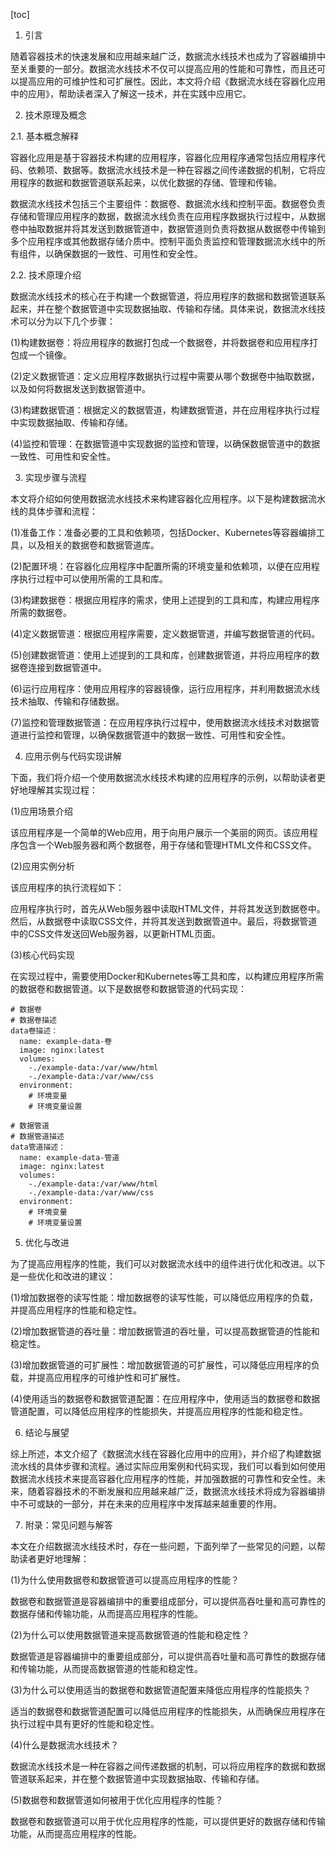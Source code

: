
[toc]                    
                
                
1. 引言

随着容器技术的快速发展和应用越来越广泛，数据流水线技术也成为了容器编排中至关重要的一部分。数据流水线技术不仅可以提高应用的性能和可靠性，而且还可以提高应用的可维护性和可扩展性。因此，本文将介绍《数据流水线在容器化应用中的应用》，帮助读者深入了解这一技术，并在实践中应用它。

2. 技术原理及概念

2.1. 基本概念解释

容器化应用是基于容器技术构建的应用程序，容器化应用程序通常包括应用程序代码、依赖项、数据等。数据流水线技术是一种在容器之间传递数据的机制，它将应用程序的数据和数据管道联系起来，以优化数据的存储、管理和传输。

数据流水线技术包括三个主要组件：数据卷、数据流水线和控制平面。数据卷负责存储和管理应用程序的数据，数据流水线负责在应用程序数据执行过程中，从数据卷中抽取数据并将其发送到数据管道中，数据管道则负责将数据从数据卷中传输到多个应用程序或其他数据存储介质中。控制平面负责监控和管理数据流水线中的所有组件，以确保数据的一致性、可用性和安全性。

2.2. 技术原理介绍

数据流水线技术的核心在于构建一个数据管道，将应用程序的数据和数据管道联系起来，并在整个数据管道中实现数据抽取、传输和存储。具体来说，数据流水线技术可以分为以下几个步骤：

(1)构建数据卷：将应用程序的数据打包成一个数据卷，并将数据卷和应用程序打包成一个镜像。

(2)定义数据管道：定义应用程序数据执行过程中需要从哪个数据卷中抽取数据，以及如何将数据发送到数据管道中。

(3)构建数据管道：根据定义的数据管道，构建数据管道，并在应用程序执行过程中实现数据抽取、传输和存储。

(4)监控和管理：在数据管道中实现数据的监控和管理，以确保数据管道中的数据一致性、可用性和安全性。

3. 实现步骤与流程

本文将介绍如何使用数据流水线技术来构建容器化应用程序。以下是构建数据流水线的具体步骤和流程：

(1)准备工作：准备必要的工具和依赖项，包括Docker、Kubernetes等容器编排工具，以及相关的数据卷和数据管道库。

(2)配置环境：在容器化应用程序中配置所需的环境变量和依赖项，以便在应用程序执行过程中可以使用所需的工具和库。

(3)构建数据卷：根据应用程序的需求，使用上述提到的工具和库，构建应用程序所需的数据卷。

(4)定义数据管道：根据应用程序需要，定义数据管道，并编写数据管道的代码。

(5)创建数据管道：使用上述提到的工具和库，创建数据管道，并将应用程序的数据卷连接到数据管道中。

(6)运行应用程序：使用应用程序的容器镜像，运行应用程序，并利用数据流水线技术抽取、传输和存储数据。

(7)监控和管理数据管道：在应用程序执行过程中，使用数据流水线技术对数据管道进行监控和管理，以确保数据管道中的数据一致性、可用性和安全性。

4. 应用示例与代码实现讲解

下面，我们将介绍一个使用数据流水线技术构建的应用程序的示例，以帮助读者更好地理解其实现过程：

(1)应用场景介绍

该应用程序是一个简单的Web应用，用于向用户展示一个美丽的网页。该应用程序包含一个Web服务器和两个数据卷，用于存储和管理HTML文件和CSS文件。

(2)应用实例分析

该应用程序的执行流程如下：

应用程序执行时，首先从Web服务器中读取HTML文件，并将其发送到数据卷中。然后，从数据卷中读取CSS文件，并将其发送到数据管道中。最后，将数据管道中的CSS文件发送回Web服务器，以更新HTML页面。

(3)核心代码实现

在实现过程中，需要使用Docker和Kubernetes等工具和库，以构建应用程序所需的数据卷和数据管道。以下是数据卷和数据管道的代码实现：

```
# 数据卷
# 数据卷描述
data卷描述：
  name: example-data-卷
  image: nginx:latest
  volumes:
    -./example-data:/var/www/html
    -./example-data:/var/www/css
  environment:
    # 环境变量
    # 环境变量设置
```

```
# 数据管道
# 数据管道描述
data管道描述：
  name: example-data-管道
  image: nginx:latest
  volumes:
    -./example-data:/var/www/html
    -./example-data:/var/www/css
  environment:
    # 环境变量
    # 环境变量设置
```

5. 优化与改进

为了提高应用程序的性能，我们可以对数据流水线中的组件进行优化和改进。以下是一些优化和改进的建议：

(1)增加数据卷的读写性能：增加数据卷的读写性能，可以降低应用程序的负载，并提高应用程序的性能和稳定性。

(2)增加数据管道的吞吐量：增加数据管道的吞吐量，可以提高数据管道的性能和稳定性。

(3)增加数据管道的可扩展性：增加数据管道的可扩展性，可以降低应用程序的负载，并提高应用程序的可维护性和可扩展性。

(4)使用适当的数据卷和数据管道配置：在应用程序中，使用适当的数据卷和数据管道配置，可以降低应用程序的性能损失，并提高应用程序的性能和稳定性。

6. 结论与展望

综上所述，本文介绍了《数据流水线在容器化应用中的应用》，并介绍了构建数据流水线的具体步骤和流程。通过实际应用案例和代码实现，我们可以看到如何使用数据流水线技术来提高容器化应用程序的性能，并加强数据的可靠性和安全性。未来，随着容器技术的不断发展和应用越来越广泛，数据流水线技术将成为容器编排中不可或缺的一部分，并在未来的应用程序中发挥越来越重要的作用。

7. 附录：常见问题与解答

本文在介绍数据流水线技术时，存在一些问题，下面列举了一些常见的问题，以帮助读者更好地理解：

(1)为什么使用数据卷和数据管道可以提高应用程序的性能？

数据卷和数据管道是容器编排中的重要组成部分，可以提供高吞吐量和高可靠性的数据存储和传输功能，从而提高应用程序的性能。

(2)为什么可以使用数据管道来提高数据管道的性能和稳定性？

数据管道是容器编排中的重要组成部分，可以提供高吞吐量和高可靠性的数据存储和传输功能，从而提高数据管道的性能和稳定性。

(3)为什么可以使用适当的数据卷和数据管道配置来降低应用程序的性能损失？

适当的数据卷和数据管道配置可以降低应用程序的性能损失，从而确保应用程序在执行过程中具有更好的性能和稳定性。

(4)什么是数据流水线技术？

数据流水线技术是一种在容器之间传递数据的机制，可以将应用程序的数据和数据管道联系起来，并在整个数据管道中实现数据抽取、传输和存储。

(5)数据卷和数据管道如何被用于优化应用程序的性能？

数据卷和数据管道可以用于优化应用程序的性能，可以提供更好的数据存储和传输功能，从而提高应用程序的性能。

